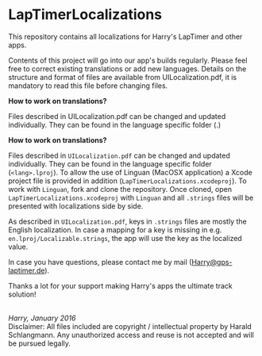 # LapTimerLocalizations
This repository contains all localizations for Harry's LapTimer and other apps.

Contents of this project will go into our app's builds regularly. Please feel free to
correct existing translations or add new languages. Details on the structure and format 
of files are available from UILocalization.pdf, it is mandatory to read this file before 
changing files.

<b>How to work on translations?</b>

Files described in UILocalization.pdf can be changed and updated individually. They can
be found in the language specific folder (<lang>.)


<b>How to work on translations?</b>

Files described in `UILocalization.pdf` can be changed and updated individually. They can be found in the language specific folder (`<lang>.lproj`). To allow the use of Linguan (MacOSX application) a Xcode project file is provided in addition
(`LapTimerLocalizations.xcodeproj`). To work with `Linguan`, fork and clone the repository. Once cloned, open `LapTimerLocalizations.xcodeproj` with `Linguan` and all `.strings` files will be presented with localizations side by side.

As described in `UILocalization.pdf`, keys in `.strings` files are mostly the English localization. In case a mapping for a key is missing in e.g. `en.lproj/Localizable.strings`, the app will use the key as the localized value. 

In case you have questions, please contact me by mail (Harry@gps-laptimer.de).

Thanks a lot for your support making Harry's apps the ultimate track solution!

<br>
<i>Harry, January 2016</i>

<br>
Disclaimer: All files included are copyright / intellectual property by Harald Schlangmann. 
Any unauthorized access and reuse is not accepted and will be pursued legally.
